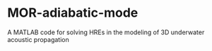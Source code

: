 # MOR-adiabatic-mode
A MATLAB code for solving HREs in the modeling of 3D underwater acoustic propagation
